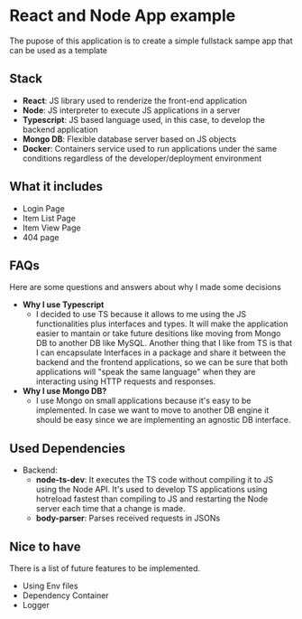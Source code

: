 # React and Node App example

The pupose of this application is to create a simple fullstack sampe app that can be used as a template

## Stack

- **React**: JS library used to renderize the front-end application
- **Node**: JS interpreter to execute JS applications in a server
- **Typescript**: JS based language used, in this case, to develop the backend application
- **Mongo DB**: Flexible database server based on JS objects
- **Docker**: Containers service used to run applications under the same conditions regardless of the developer/deployment environment

## What it includes

- Login Page
- Item List Page
- Item View Page
- 404 page

## FAQs

Here are some questions and answers about why I made some decisions

- **Why I use Typescript**
  - I decided to use TS because it allows to me using the JS functionalities plus interfaces and types. It will make the application easier to mantain or take future desitions like moving from Mongo DB to another DB like MySQL. Another thing that I like from TS is that I can encapsulate Interfaces in a package and share it between the backend and the frontend applications, so we can be sure that both applications will "speak the same language" when they are interacting using HTTP requests and responses.
- **Why I use Mongo DB?**
  - I use Mongo on small applications because it's easy to be implemented. In case we want to move to another DB engine it should be easy since we are implementing an agnostic DB interface.

## Used Dependencies

- Backend:
  - **node-ts-dev**: It executes the TS code without compiling it to JS using the Node API. It's used to develop TS applications using hotreload fastest than compiling to JS and restarting the Node server each time that a change is made.
  - **body-parser**: Parses received requests in JSONs

## Nice to have

There is a list of future features to be implemented.

- Using Env files
- Dependency Container
- Logger

